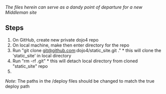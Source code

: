 _The files herein can serve as a dandy point of departure for a new Middleman site_

## Steps

  1. On GitHub, create new private dojo4 repo
  2. On local machine, make then enter directory for the repo
  3. Run "git clone git@github.com:dojo4/static_site.git ."
    * this will clone the 'static_site' in local directory
  4. Run "rm -rf .git"
    * this will detach local directory from cloned "static_site" repo
  5. 

_Note_: The paths in the /deploy files should be changed to match the true deploy path